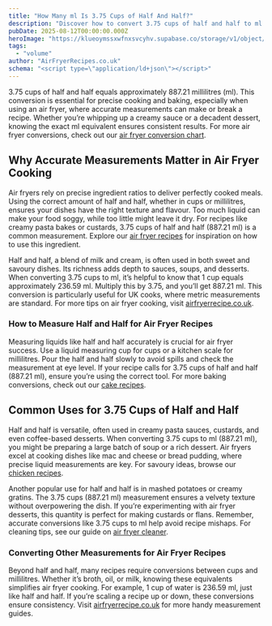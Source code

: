 ```yaml
---
title: "How Many ml Is 3.75 Cups of Half And Half?"
description: "Discover how to convert 3.75 cups of half and half to ml for precise cooking and baking in your air fryer. Get accurate measurements now!"
pubDate: 2025-08-12T00:00:00.000Z
heroImage: "https://klueoymssxwfnxsvcyhv.supabase.co/storage/v1/object/public/md/how-many-ml-is-3-75-cups-of-half-and-half-44689445.webp"
tags:
  - "volume"
author: "AirFryerRecipes.co.uk"
schema: "<script type=\"application/ld+json\"></script>"
---
```


<p>3.75 cups of half and half equals approximately 887.21 millilitres (ml). This conversion is essential for precise cooking and baking, especially when using an air fryer, where accurate measurements can make or break a recipe. Whether you’re whipping up a creamy sauce or a decadent dessert, knowing the exact ml equivalent ensures consistent results. For more air fryer conversions, check out our <a href=https://www.airfryerrecipe.co.uk/air-fryer-conversion-chart>air fryer conversion chart</a>.</p>  

<h2>Why Accurate Measurements Matter in Air Fryer Cooking</h2>  
<p>Air fryers rely on precise ingredient ratios to deliver perfectly cooked meals. Using the correct amount of half and half, whether in cups or millilitres, ensures your dishes have the right texture and flavour. Too much liquid can make your food soggy, while too little might leave it dry. For recipes like creamy pasta bakes or custards, 3.75 cups of half and half (887.21 ml) is a common measurement. Explore our <a href=https://www.airfryerrecipe.co.uk/recipes>air fryer recipes</a> for inspiration on how to use this ingredient.</p>  

<p>Half and half, a blend of milk and cream, is often used in both sweet and savoury dishes. Its richness adds depth to sauces, soups, and desserts. When converting 3.75 cups to ml, it’s helpful to know that 1 cup equals approximately 236.59 ml. Multiply this by 3.75, and you’ll get 887.21 ml. This conversion is particularly useful for UK cooks, where metric measurements are standard. For more tips on air fryer cooking, visit <a href=https://www.airfryerrecipe.co.uk>airfryerrecipe.co.uk</a>.</p>  

<h3>How to Measure Half and Half for Air Fryer Recipes</h3>  
<p>Measuring liquids like half and half accurately is crucial for air fryer success. Use a liquid measuring cup for cups or a kitchen scale for millilitres. Pour the half and half slowly to avoid spills and check the measurement at eye level. If your recipe calls for 3.75 cups of half and half (887.21 ml), ensure you’re using the correct tool. For more baking conversions, check out our <a href=https://www.airfryerrecipe.co.uk/recipe-category/cakes>cake recipes</a>.</p>  

<h2>Common Uses for 3.75 Cups of Half and Half</h2>  
<p>Half and half is versatile, often used in creamy pasta sauces, custards, and even coffee-based desserts. When converting 3.75 cups to ml (887.21 ml), you might be preparing a large batch of soup or a rich dessert. Air fryers excel at cooking dishes like mac and cheese or bread pudding, where precise liquid measurements are key. For savoury ideas, browse our <a href=https://www.airfryerrecipe.co.uk/recipe-category/chicken>chicken recipes</a>.</p>  

<p>Another popular use for half and half is in mashed potatoes or creamy gratins. The 3.75 cups (887.21 ml) measurement ensures a velvety texture without overpowering the dish. If you’re experimenting with air fryer desserts, this quantity is perfect for making custards or flans. Remember, accurate conversions like 3.75 cups to ml help avoid recipe mishaps. For cleaning tips, see our guide on <a href=https://www.airfryerrecipe.co.uk/air-fryer-cleaner>air fryer cleaner</a>.</p>  

<h3>Converting Other Measurements for Air Fryer Recipes</h3>  
<p>Beyond half and half, many recipes require conversions between cups and millilitres. Whether it’s broth, oil, or milk, knowing these equivalents simplifies air fryer cooking. For example, 1 cup of water is 236.59 ml, just like half and half. If you’re scaling a recipe up or down, these conversions ensure consistency. Visit <a href=https://www.airfryerrecipe.co.uk>airfryerrecipe.co.uk</a> for more handy measurement guides.</p>